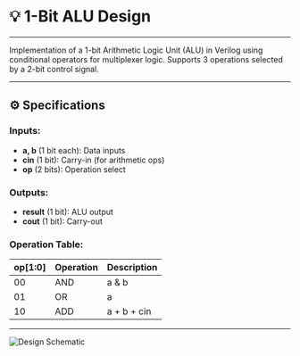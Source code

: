 # 💡 1-Bit ALU Design  

---  

Implementation of a 1-bit Arithmetic Logic Unit (ALU) in Verilog using conditional operators for multiplexer logic. Supports 3 operations selected by a 2-bit control signal.  

---  

## ⚙️ Specifications  

### Inputs:  
- **a, b** (1 bit each): Data inputs  
- **cin** (1 bit): Carry-in (for arithmetic ops)  
- **op** (2 bits): Operation select  

### Outputs:  
- **result** (1 bit): ALU output  
- **cout** (1 bit): Carry-out  

### Operation Table:  
| op[1:0] | Operation  | Description          |  
|---------|------------|----------------------|  
| 00      | AND        | a & b                |  
| 01      | OR         | a | b                 |  
| 10      | ADD        | a + b + cin          |   

---

![Design Schematic](https://github.com/Mina-Fathy23/Digital_Design_Diploma/blob/4424926229489cd080328ed1fc9ed08ca99507fa/Week_1/Extra_Assignment/Q5_1bit_ALU/Screenshot%202025-07-06%20202641.jpg)
